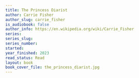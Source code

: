 ```yaml
---
title: The Princess Diarist
author: Carrie Fisher
author_slug: carrie_fisher
is_audiobook: false
author_info: https://en.wikipedia.org/wiki/Carrie_Fisher
series: 
series_slug: 
series_number: 
started: 
year_finished: 2023
read_status: Read
layout: book
book_cover_file: the_princess_diarist.jpg
---
```


